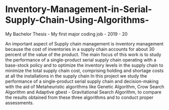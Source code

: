 # Inventory-Management-in-Serial-Supply-Chain-Using-Algorithms-
My Bachelor Thesis - My first major coding job - 2019 - 20


An important aspect of Supply chain management is inventory management  because 
the cost of inventories in a supply chain accounts for about 30 percent of the 
value of the product. The main focus of this work is to study the performance of a 
single-product serial supply chain operating with a base-stock policy and to optimize 
the inventory levels in the supply chain to minimize the total supply chain cost, 
comprising holding and shortage costs at all the installations in the supply chain In 
this project we study the performance of a single-product serial supply chain and 
decision-making with the aid of Metaheuristic algorithms like Genetic Algorithm, 
Crow Search Algorithm and Adaptive gbest - Gravitational Search Algorithm, to 
compare the results obtained from these three algorithms and to conduct proper 
assessments. 
